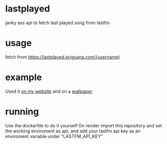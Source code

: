 # lastplayed
janky ass api to fetch last played song from lastfm

# usage
fetch from https://lastplayed.prigoana.com/(username)

# example
Used it [on my website](https://prigoana.com/) and on a [wallpaper](https://prigoana.com/wallpaper)

# running
Use the dockerfile to do it yourself
On render import this repository and set the working enviroment as api, and add your lastfm api key as an enviroment variable under "LASTFM_API_KEY"

